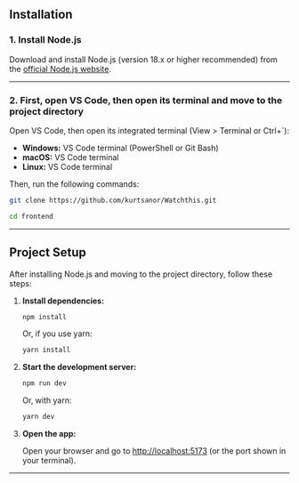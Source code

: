 ## Installation

### 1. Install Node.js

Download and install Node.js (version 18.x or higher recommended) from the [official Node.js website](https://nodejs.org/).

---

### 2. First, open VS Code, then open its terminal and move to the project directory

Open VS Code, then open its integrated terminal (View > Terminal or Ctrl+`):

- **Windows:** VS Code terminal (PowerShell or Git Bash)
- **macOS:** VS Code terminal
- **Linux:** VS Code terminal

Then, run the following commands:

```bash
git clone https://github.com/kurtsanor/Watchthis.git
```

```bash
cd frontend
```

---

## Project Setup

After installing Node.js and moving to the project directory, follow these steps:

1. **Install dependencies:**
   ```bash
   npm install
   ```
   Or, if you use yarn:
   ```bash
   yarn install
   ```

2. **Start the development server:**
   ```bash
   npm run dev
   ```
   Or, with yarn:
   ```bash
   yarn dev
   ```

3. **Open the app:**

   Open your browser and go to [http://localhost:5173](http://localhost:5173) (or the port shown in your terminal).

---
